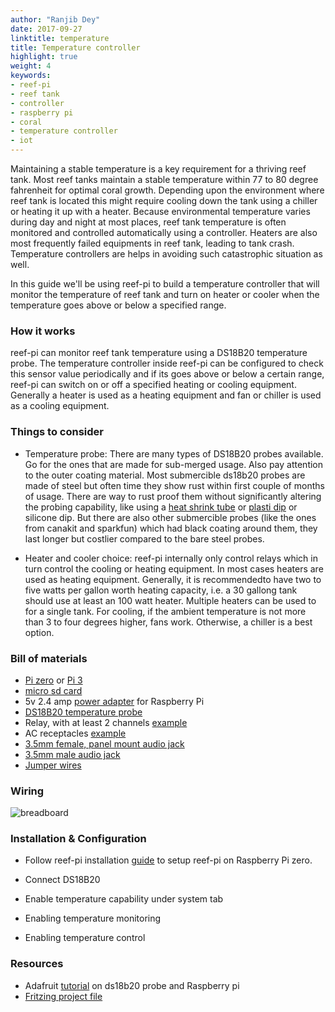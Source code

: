 ```yaml
---
author: "Ranjib Dey"
date: 2017-09-27
linktitle: temperature
title: Temperature controller
highlight: true
weight: 4
keywords:
- reef-pi
- reef tank
- controller
- raspberry pi
- coral
- temperature controller
- iot
---
```


Maintaining a stable temperature is a key requirement for a thriving reef tank. Most reef tanks maintain a stable temperature within 77 to 80 degree fahrenheit for optimal coral growth. Depending upon the environment where reef tank is located this might require cooling down the tank using a chiller or heating it up with a heater. Because environmental temperature varies during day and night at most places, reef tank temperature is often monitored and controlled automatically using a controller. Heaters are also most frequently failed equipments in reef tank, leading to tank crash. Temperature controllers are helps in avoiding such catastrophic situation as well.

In this guide we'll be using reef-pi to build a temperature controller that will monitor the temperature of reef tank and turn on heater or cooler when the temperature goes above or below a specified range.

### How it works

reef-pi can monitor reef tank temperature using a DS18B20 temperature probe. The temperature controller inside reef-pi can be configured to check this sensor value periodically and if its goes above or below a certain range, reef-pi can switch on or off a specified heating or cooling equipment. Generally a heater is used as a heating equipment and fan or chiller is used as a cooling equipment.

### Things to consider

- Temperature probe: There are many types of DS18B20 probes available. Go for the ones that are made for sub-merged usage. Also pay attention to the outer coating material. Most submercible ds18b20 probes are made of steel but often time they show rust within first couple of months of usage. There are way to rust proof them without significantly altering the probing capability, like using a [heat shrink tube](https://www.adafruit.com/product/1020) or [plasti dip](https://www.amazon.com/dp/B00I9SK8XY/) or silicone dip. But there are also other submercible probes (like the ones from canakit and sparkfun) which had black coating around them, they last longer but costlier compared to the bare steel probes.

- Heater and cooler choice: reef-pi internally only control relays which in turn control the cooling or heating equipment. In most cases heaters are used as heating equipment. Generally, it is recommendedto have two to five watts per gallon worth heating capacity, i.e. a 30 gallong tank should use at least an 100 watt heater. Multiple heaters can be used to for a single tank. For cooling, if the ambient temperature is not more than 3 to four degrees higher, fans work. Otherwise, a chiller is a best option.


### Bill of materials

- [Pi zero](https://www.adafruit.com/product/3400) or [Pi 3](https://www.adafruit.com/product/3055)
- [micro sd card](https://www.adafruit.com/product/2693)
- 5v 2.4 amp [power adapter](https://www.adafruit.com/product/1995) for Raspberry Pi
- [DS18B20 temperature probe](https://www.amazon.com/dp/B01B27R21Y/)
- Relay, with at least 2 channels [example](https://www.amazon.com/dp/B00E0NTPP4)
- AC receptacles [example](https://www.amazon.com/gp/product/B002DQT5UK/)
- [3.5mm female, panel mount audio jack](https://www.amazon.com/dp/B013AP77T8)
- [3.5mm male audio jack](https://www.amazon.com/dp/B00MFRZ2SG/)
- [Jumper wires](https://www.amazon.com/dp/B00DJY4RS0)

### Wiring

![breadboard](/img/temperature/breadboard.png)


### Installation & Configuration

- Follow reef-pi installation [guide](../../general-guides/install) to setup reef-pi on Raspberry Pi zero.

- Connect DS18B20

- Enable temperature capability under system tab

- Enabling temperature monitoring 

- Enabling temperature control

### Resources

- Adafruit [tutorial](https://learn.adafruit.com/adafruits-raspberry-pi-lesson-11-ds18b20-temperature-sensing?view=all) on ds18b20 probe and Raspberry pi
- [Fritzing project file](https://github.com/reef-pi/DesignFiles/raw/master/temperature.fzz)

